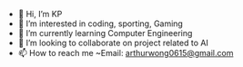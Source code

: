 - 👋 Hi, I’m KP
- 👀 I’m interested in coding, sporting, Gaming
- 🌱 I’m currently learning Computer Engineering
- 💞️ I’m looking to collaborate on project related to AI
- 📫 How to reach me 
    ~Email: arthurwong0615@gmail.com


<!---
MoverKP/MoverKP is a ✨ special ✨ repository because its `README.md` (this file) appears on your GitHub profile.
You can click the Preview link to take a look at your changes.
--->
